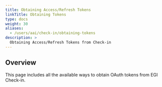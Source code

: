 ```yaml
---
title: Obtaining Access/Refresh Tokens
linkTitle: Obtaining Tokens
type: docs
weight: 30
aliases:
  - /users/aai/check-in/obtaining-tokens
description: >
  Obtaining Access/Refresh Tokens from Check-in
---
```


## Overview

This page includes all the available ways to obtain OAuth tokens from EGI
Check-in.
